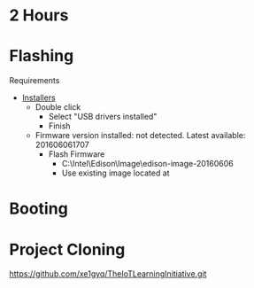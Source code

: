 # 2 Hours

# Flashing

Requirements

- [Installers](https://software.intel.com/en-us/iot/hardware/edison/downloads)
  - Double click
    - Select "USB drivers installed"
    - Finish
  - Firmware version installed: not detected. Latest available: 201606061707
    - Flash Firmware
      - C:\Intel\Edison\Image\edison-image-20160606
      - Use existing image located at 


# Booting

# Project Cloning

https://github.com/xe1gyq/TheIoTLearningInitiative.git

